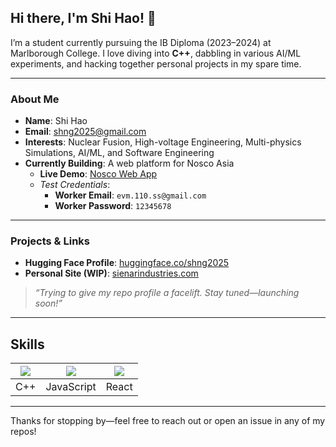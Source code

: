 ## Hi there, I'm Shi Hao! 👋

I’m a student currently pursuing the IB Diploma (2023–2024) at Marlborough College. I love diving into **C++**, dabbling in various AI/ML experiments, and hacking together personal projects in my spare time. 

---

### About Me
- **Name**: Shi Hao
- **Email**: [shng2025@gmail.com](mailto:shng2025@gmail.com)
- **Interests**: Nuclear Fusion, High-voltage Engineering, Multi-physics Simulations, AI/ML, and Software Engineering
- **Currently Building**: A web platform for Nosco Asia  
  - **Live Demo**: [Nosco Web App](https://nosco-app-b5be4.web.app/)
  - *Test Credentials*:  
    - **Worker Email**: `evm.110.ss@gmail.com`  
    - **Worker Password**: `12345678`

---

### Projects & Links
- **Hugging Face Profile**: [huggingface.co/shng2025](https://huggingface.co/shng2025)  
- **Personal Site (WIP)**: [sienarindustries.com](https://sienarindustries.com)

> *“Trying to give my repo profile a facelift. Stay tuned—launching soon!”*

---

## Skills

| <img src="https://img.shields.io/badge/Language-C++-blue.svg" /> | <img src="https://img.shields.io/badge/Language-JavaScript-yellow.svg" /> | <img src="https://img.shields.io/badge/Framework-React-blue.svg" /> |
|:--:|:--:|:--:|
| C++ | JavaScript | React |

---

Thanks for stopping by—feel free to reach out or open an issue in any of my repos! 
